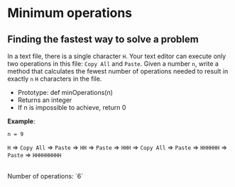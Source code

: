 # Minimum operations
Finding the fastest way to solve a problem
</br>
---
In a text file, there is a single character `H`. Your text editor can execute only two operations in this file: `Copy All` and `Paste`. Given a number `n`, write a method that calculates the fewest number of operations needed to result in exactly `n` `H` characters in the file.

* Prototype: def minOperations(n)
* Returns an integer
* If n is impossible to achieve, return 0

<b>Example</b>:

`n = 9`

`H` => `Copy All` => `Paste` => `HH` => `Paste` => `HHH` => `Copy All` => `Paste` => `HHHHHH` => `Paste` => `HHHHHHHHH`

</br>
Number of operations: `6`
